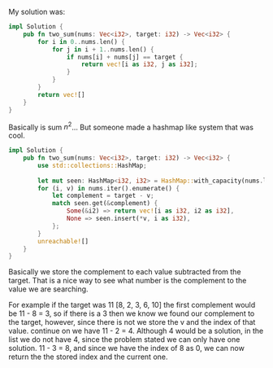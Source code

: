 My solution was:
```rust
impl Solution {
    pub fn two_sum(nums: Vec<i32>, target: i32) -> Vec<i32> {
        for i in 0..nums.len() {
            for j in i + 1..nums.len() {
                if nums[i] + nums[j] == target {
                    return vec![i as i32, j as i32];
                }
            }
        }
        return vec![]
    }
}
```

Basically is sum $n^2$... But someone made a hashmap like system that was cool.
```rust
impl Solution {
    pub fn two_sum(nums: Vec<i32>, target: i32) -> Vec<i32> {
        use std::collections::HashMap;
        
        let mut seen: HashMap<i32, i32> = HashMap::with_capacity(nums.len());
        for (i, v) in nums.iter().enumerate() {
            let complement = target - v;
            match seen.get(&complement) {
                Some(&i2) => return vec![i as i32, i2 as i32],
                None => seen.insert(*v, i as i32),
            };
        }
        unreachable![]
    }
}
```
Basically we store the complement to each value subtracted from the target. That is a nice way to see what number is the complement to the value we are searching.

For example if the target was 11
[8, 2, 3, 6, 10]
the first complement would be 11 - 8 = 3, so if there is a 3 then we know we found our complement to the target, however, since there is not we store the v and the index of that value. continue on we have 11 - 2 = 4. Although 4 would be a solution, in the list we do not have 4, since the problem stated we can only have one solution. 11 -  3 = 8, and since we have the index of 8 as 0, we can now return the the stored index and the current one. 